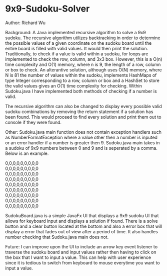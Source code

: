 # 9x9-Sudoku-Solver
Author: Richard Wu

Background:
A Java implemented recursive algorithm to solve a 9x9 sudoku. The recursive algorithm utilizes backtracking in order to determine the possible values of a given coordinate on the sudoku board until the entire board is filled with valid values. It would then print the solution. Traditionally, to check if a value is valid within a sudoku, for loops are implemented to check the row, column, and 3x3 box. However, this is a O(n) time complexity and O(1) memory, where n is 9, the length of a row, column or box to check. An alterantive solution, although uses O(N) memory, where N is 81 the number of values within the sudoku, implements HashMaps of type Integer corresponding to a row, column or box and a HashSet to store the valid values gives an O(1) time complexity for checking. Within Sudoku.java I have implemented both methods of checking if a number is valid.

The recursive algorithm can also be changed to display every possible valid sudoku combinations by removing the return statement if a solution has been found. This would proceed to find every solution and print them out to console if they were found.


Other:
Sudoku.java main function does not contain exception handlers such as NumberFormatException where a value other then a number is inputed or an error handler if a number is greater then 9.
Sudoku.java main takes in a sudoku of 9x9 numbers between 0 and 9 and is seperated by a comma. Below is an example.

0,0,0,0,0,0,0,0,0<br/>
0,0,0,0,0,0,0,0,0<br/>
0,0,0,0,0,0,0,0,0<br/>
0,0,0,0,0,0,0,0,0<br/>
0,0,0,0,0,0,0,0,0<br/>
0,0,0,0,0,0,0,0,0<br/>
0,0,0,0,0,0,0,0,0<br/>
0,0,0,0,0,0,0,0,0<br/>
0,0,0,0,0,0,0,0,0

SudokuBoard.java is a simple JavaFx UI that displays a 9x9 sudoku UI that allows for keyboard input and displays a solution if found. There is a solve button and a clear button located at the bottom and also a error box that will display a error that fades out of view after a period of time. It also handles number checking that Sudoku.java main does not. 

Future:
I can improve upon the UI to include an arrow key event listener to traverse the sudoku board and input values rather then having to click on the box that I want to input a value. This can help with user experience since it is tedious to switch from keyboard to mouse everytime you want to input a value.


